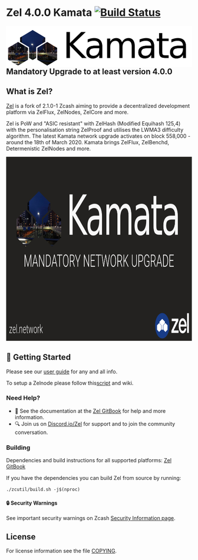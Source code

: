 # Zel 4.0.0 Kamata [![Build Status](https://travis-ci.com/zelcash/zelcash.svg?branch=master)](https://travis-ci.com/zelcash/zelcash)
<img align="right" height=112 width=562 src="doc/imgs/kamata.png">

## Mandatory Upgrade to at least version 4.0.0

What is Zel?
--------------

[Zel](https://zel.network/) is a fork of 2.1.0-1 Zcash aiming to provide a decentralized development platform via ZelFlux, ZelNodes, ZelCore and more.

Zel is PoW and "ASIC resistant" with ZelHash (Modified Equihash 125,4) with the personalisation string ZelProof and utilises the LWMA3 difficulty algorithm.
The latest Kamata network upgrade activates on block 558,000 - around the 18th of March 2020. Kamata brings ZelFlux, ZelBenchd, Determenistic ZelNodes and more.


<p align="center">
  <img src="doc/imgs/kamata-mandatory.png" height=500 >
</p>

## :rocket: Getting Started

Please see our [user guide](https://zel.gitbook.io/zeldocs/) for any and all info.

To setup a Zelnode please follow this[script](https://github.com/zelcash/deterministic-zelnode-script/) and wiki.

### Need Help?

* :blue_book: See the documentation at the [Zel GitBook](https://zel.gitbook.io/zelcurrency/installing-zel-daemon)
  for help and more information.
* :mag: Join us on [Discord.io/Zel](https://discord.io/zel) for support and to join the community conversation. 

### Building

Dependencies and build instructions for all supported platforms: [Zel GitBook](https://zel.gitbook.io/zelcurrency/installing-zel-daemon)

If you have the dependencies you can build Zel from source by running:

```
./zcutil/build.sh -j$(nproc)
```

#### :lock: Security Warnings

See important security warnings on Zcash 
[Security Information page](https://z.cash/support/security/).

License
-------

For license information see the file [COPYING](COPYING).

